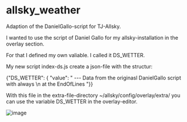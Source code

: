 # allsky_weather
Adaption of the DanielGallo-script for TJ-Allsky. 

I wanted to use the script of Daniel Gallo for my allsky-installation in the overlay section.

For that I defined my own valiable. I called it DS_WETTER.

My new script index-ds.js create a json-file with the structur:

{"DS_WETTER": {  "value": "
--- Data from the originasl DanielGallo script with always \n at the EndOfLines
"}}

With this file in the extra-file-directory ~/allsky/config/overlay/extra/
you can use the variable DS_WETTER in the overlay-editor.

![image](https://github.com/dilsg/allsky_weather/assets/52743419/9134fa32-bc6e-4a83-b537-84fa6a871fe8)



